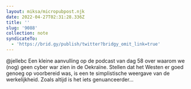 ```yaml
---
layout: miksa/micropubpost.njk
date: 2022-04-27T02:31:28.336Z
title: ''
slug: '9088'
collection: note
syndicateTo:
  - 'https://brid.gy/publish/twitter?bridgy_omit_link=true'
---
```

@jellebc Een kleine aanvulling op de podcast van dag 58 over waarom we (nog) geen cyber war zien in de Oekraïne. Stellen dat het Westen er goed genoeg op voorbereid was, is een te simplistische weergave van de werkelijkheid. Zoals altijd is het iets genuanceerder...
